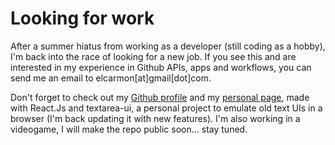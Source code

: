 Looking for work
================

After a summer hiatus from working as a developer (still coding as a hobby), I'm back
into the race of looking for a new job. If you see this and are interested in my experience
in Github APIs, apps and workflows, you can send me an email to elcarmon[at]gmail[dot]com.

Don't forget to check out my [Github profile](https://github.com/carmon) and my [personal page](https://carmon.dev/), made with React.Js and textarea-ui, a personal project to emulate old 
text UIs in a browser (I'm back updating it with new features). I'm also working in a videogame,
I will make the repo public soon... stay tuned.